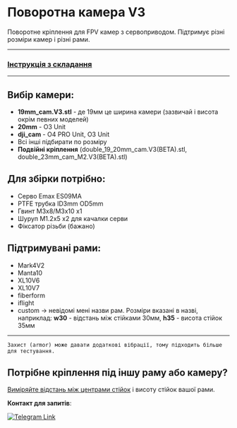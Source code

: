 # Поворотна камера V3

Поворотне кріплення для FPV камер з сервоприводом. Підтримує різні розміри камер і різні рами.

---
### [Інструкція з складання](https://github.com/dmytr0/glory_to_ukraine/blob/master/FPV_CAMERA_MOUNT/Povorotna/V3/README.md)

---

## Вибір камери:
- **19mm_cam.V3.stl** - де 19мм це ширина камери (зазвичай і висота окрім певних моделей)
- **20mm** - O3 Unit
- **dji_cam** - O4 PRO Unit, O3 Unit
- Всі інші підбирати по розміру
- **Подвійні кріплення** (double_19_20mm_cam.V3(BETA).stl, double_23mm_cam_M2.V3(BETA).stl)

## Для збірки потрібно:
- Серво Emax ES09MA
- PTFE трубка ID3mm OD5mm
- Гвинт M3x8/M3x10 x1
- Шуруп M1.2x5 x2 для качалки серви
- Фіксатор різьби (бажано)

## Підтримувані рами:
- Mark4V2
- Manta10
- XL10V6
- XL10V7
- fiberform
- iflight
- custom -> невідомі мені назви рам. Розміри вказані в назві, наприклад: **w30** - відстань між стійками 30мм, **h35** - висота стійок 35мм

---
    
    Захист (armor) може давати додаткові вібрації, тому підходить більше для тестування.

## Потрібне кріплення під іншу раму або камеру?

[Виміряйте відстань між центрами стійок](https://dmytr0.github.io/hole-distance/) і висоту стійок вашої рами.

**Контакт для запитів**:

<a href="https://t.me/dimonick" target="_blank">
<img src="https://img.shields.io/badge/Telegram-2CA5E0?style=for-the-badge&logo=telegram&logoColor=white" alt="Telegram Link"/>
</a>